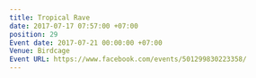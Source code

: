 ```yaml
---
title: Tropical Rave
date: 2017-07-17 07:57:00 +07:00
position: 29
Event date: 2017-07-21 00:00:00 +07:00
Venue: Birdcage
Event URL: https://www.facebook.com/events/501299830223358/
---
```


